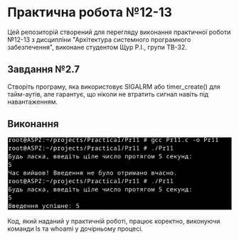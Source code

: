 # Практична робота №12-13
Цей репозиторій cтворений для перегляду виконання практичної роботи №12-13 з дисципліни "Архітектура системного програмного забезпечення", виконане студентом Щур Р.І., групи ТВ-32.

## Завдання №2.7
  Створіть програму, яка використовує SIGALRM або timer_create() для тайм-аутів, але гарантує, що ніколи не втратить сигнал навіть під навантаженням.

## Виконання
![Pr11.png](Pr11.png)

Код, який наданий у практичній роботі, працює коректно, виконуючи команди ls та whoami у дочірньому процесі.
